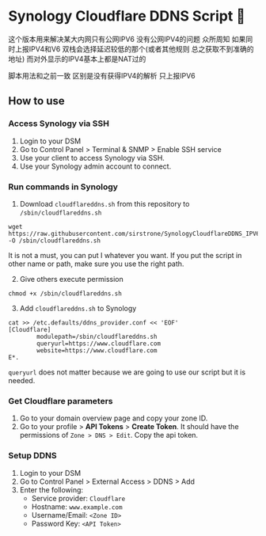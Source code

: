 # Synology Cloudflare DDNS Script 📜

这个版本用来解决某大内网只有公网IPV6 没有公网IPV4的问题
众所周知 如果同时上报IPV4和V6 双栈会选择延迟较低的那个(或者其他规则 总之获取不到准确的地址) 而对外显示的IPV4基本上都是NAT过的 

脚本用法和之前一致 区别是没有获得IPV4的解析 只上报IPV6

## How to use

### Access Synology via SSH

1. Login to your DSM
2. Go to Control Panel > Terminal & SNMP > Enable SSH service
3. Use your client to access Synology via SSH.
4. Use your Synology admin account to connect.

### Run commands in Synology

1. Download `cloudflareddns.sh` from this repository to `/sbin/cloudflareddns.sh`

```
wget https://raw.githubusercontent.com/sirstrone/SynologyCloudflareDDNS_IPV6Only/master/cloudflareddns.sh -O /sbin/cloudflareddns.sh 
```

It is not a must, you can put I whatever you want. If you put the script in other name or path, make sure you use the right path.

2. Give others execute permission

```
chmod +x /sbin/cloudflareddns.sh
```

3. Add `cloudflareddns.sh` to Synology

```
cat >> /etc.defaults/ddns_provider.conf << 'EOF'
[Cloudflare]
        modulepath=/sbin/cloudflareddns.sh
        queryurl=https://www.cloudflare.com
        website=https://www.cloudflare.com
E*.
```

`queryurl` does not matter because we are going to use our script but it is needed.

### Get Cloudflare parameters

1. Go to your domain overview page and copy your zone ID.
2. Go to your profile > **API Tokens** > **Create Token**. It should have the permissions of `Zone > DNS > Edit`. Copy the api token.

### Setup DDNS

1. Login to your DSM
2. Go to Control Panel > External Access > DDNS > Add
3. Enter the following:
   - Service provider: `Cloudflare`
   - Hostname: `www.example.com`
   - Username/Email: `<Zone ID>`
   - Password Key: `<API Token>`
